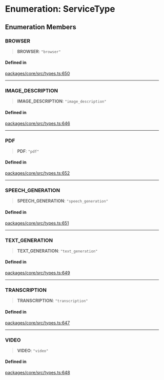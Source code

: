 # Enumeration: ServiceType

## Enumeration Members

### BROWSER

> **BROWSER**: `"browser"`

#### Defined in

[packages/core/src/types.ts:650](https://github.com/ai16z/eliza/blob/7fcf54e7fb2ba027d110afcc319c0b01b3f181dc/packages/core/src/types.ts#L650)

***

### IMAGE\_DESCRIPTION

> **IMAGE\_DESCRIPTION**: `"image_description"`

#### Defined in

[packages/core/src/types.ts:646](https://github.com/ai16z/eliza/blob/7fcf54e7fb2ba027d110afcc319c0b01b3f181dc/packages/core/src/types.ts#L646)

***

### PDF

> **PDF**: `"pdf"`

#### Defined in

[packages/core/src/types.ts:652](https://github.com/ai16z/eliza/blob/7fcf54e7fb2ba027d110afcc319c0b01b3f181dc/packages/core/src/types.ts#L652)

***

### SPEECH\_GENERATION

> **SPEECH\_GENERATION**: `"speech_generation"`

#### Defined in

[packages/core/src/types.ts:651](https://github.com/ai16z/eliza/blob/7fcf54e7fb2ba027d110afcc319c0b01b3f181dc/packages/core/src/types.ts#L651)

***

### TEXT\_GENERATION

> **TEXT\_GENERATION**: `"text_generation"`

#### Defined in

[packages/core/src/types.ts:649](https://github.com/ai16z/eliza/blob/7fcf54e7fb2ba027d110afcc319c0b01b3f181dc/packages/core/src/types.ts#L649)

***

### TRANSCRIPTION

> **TRANSCRIPTION**: `"transcription"`

#### Defined in

[packages/core/src/types.ts:647](https://github.com/ai16z/eliza/blob/7fcf54e7fb2ba027d110afcc319c0b01b3f181dc/packages/core/src/types.ts#L647)

***

### VIDEO

> **VIDEO**: `"video"`

#### Defined in

[packages/core/src/types.ts:648](https://github.com/ai16z/eliza/blob/7fcf54e7fb2ba027d110afcc319c0b01b3f181dc/packages/core/src/types.ts#L648)
